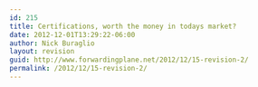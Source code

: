```yaml
---
id: 215
title: Certifications, worth the money in todays market?
date: 2012-12-01T13:29:22-06:00
author: Nick Buraglio
layout: revision
guid: http://www.forwardingplane.net/2012/12/15-revision-2/
permalink: /2012/12/15-revision-2/
---
```

